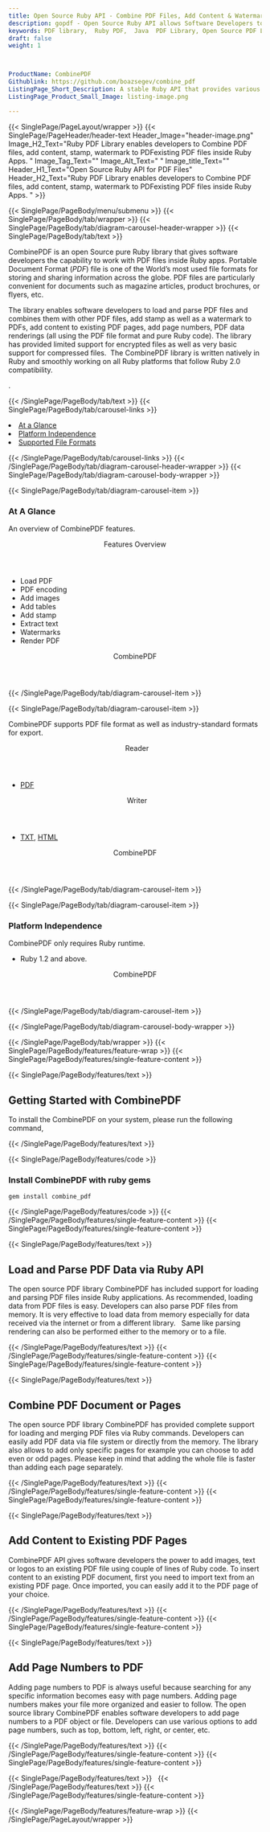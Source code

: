 ```yaml
---
title: Open Source Ruby API - Combine PDF Files, Add Content & Watermark
description: gopdf - Open Source Ruby API allows Software Developers to Combine PDF files, add content, stamp, watermark to existing PDF files via Ruby library.
keywords: PDF library,  Ruby PDF,  Java  PDF Library, Open Source PDF Library, Ruby PDF programming, Ruby PDF APIs, Ruby PDF library, create  PDF Documents, insert images to PDF, add list to PDF files, Extract Text from PDF, Split PDF to many, fill a PDF form, Extract data from PDF forms, Print a PDF file, PDF to PNG conversion, convert PDF to JPEG, Digitally sign PDF files
draft: false
weight: 1



ProductName: CombinePDF  
Githublink: https://github.com/boazsegev/combine_pdf
ListingPage_Short_Description: A stable Ruby API that provides various functions for PDF document generation and manipulation such as load and parse PDF files or combine PDF documents.
ListingPage_Product_Small_Image: listing-image.png 

---
```


{{< SinglePage/PageLayout/wrapper >}}
{{< SinglePage/PageHeader/header-text
Header_Image="header-image.png"
Image_H2_Text="Ruby PDF Library enables developers to Combine PDF files, add content, stamp, watermark to PDFexisting PDF files inside Ruby Apps. "
Image_Tag_Text=""
Image_Alt_Text=" "
Image_title_Text=""
Header_H1_Text="Open Source Ruby API for PDF Files"
Header_H2_Text="Ruby PDF Library enables developers to Combine PDF files, add content, stamp, watermark to PDFexisting PDF files inside Ruby Apps. " >}}

{{< SinglePage/PageBody/menu/submenu >}}
{{< SinglePage/PageBody/tab/wrapper >}}
{{< SinglePage/PageBody/tab/diagram-carousel-header-wrapper >}}
{{< SinglePage/PageBody/tab/text >}}



<p>CombinePDF is an open Source pure Ruby library that gives software developers the capability to work with PDF files inside Ruby apps. Portable Document Format (<em>PDF</em>) file is one of the World’s most used file formats for storing and sharing information across the globe. PDF files are particularly convenient for documents such as magazine articles, product brochures, or flyers, etc.</p>
<p>The library enables software developers to load and parse PDF files and combines them with other PDF files, add stamp as well as a watermark to PDFs, add content to existing PDF pages, add page numbers, PDF data renderings (all using the PDF file format and pure Ruby code). The library has provided limited support for encrypted files as well as very basic support for compressed files.  The CombinePDF library is written natively in Ruby and smoothly working on all Ruby platforms that follow Ruby 2.0 compatibility.</p>
<p>.</p>

{{< /SinglePage/PageBody/tab/text >}}
{{< SinglePage/PageBody/tab/carousel-links >}}

<li data-target="#diagramcarousel" data-slide-to="0"><a href="#">At a Glance</a></li>
<li data-target="#diagramcarousel" data-slide-to="2"><a href="#">Platform Independence</a></li>
<li data-target="#diagramcarousel" data-slide-to="1"><a class="activetab" href="#">Supported File Formats</a></li>


{{< /SinglePage/PageBody/tab/carousel-links >}}
{{< /SinglePage/PageBody/tab/diagram-carousel-header-wrapper >}}
{{< SinglePage/PageBody/tab/diagram-carousel-body-wrapper >}}

{{< SinglePage/PageBody/tab/diagram-carousel-item >}}
<h3>At A Glance</h3>
<p>An overview of CombinePDF features.</p>
<div class="diagram1 d1-poi">
<div class="d1-row">
<div class="d1-col d1-right"><header>Features Overview</header>
<ul>
<li>Load PDF</li>
<li>PDF encoding</li>
<li>Add images</li>
<li>Add tables</li>
<li>Add stamp</li>
<li>Extract text</li>
<li>Watermarks</li>
<li>Render PDF</li>
</ul>
</div>
</div>
<div class="d1-logo" style="border: none;"><!--<img src='listing-image.png' alt="Compression APIs for .NET" />--><header>CombinePDF</header><footer><small></small></footer></div>
<!--/logo--></div>
<!--/diagram1-->
{{< /SinglePage/PageBody/tab/diagram-carousel-item >}}

{{< SinglePage/PageBody/tab/diagram-carousel-item >}}
<p>CombinePDF supports PDF file format as well as industry-standard formats for export.</p>
<div class="diagram1 d2  d1-poi">
<div class="d1-row">
<div class="d1-col d1-left"><header><i class="fa fa-arrows-v "> </i> Reader</header>
<ul>
<li><a href="https://docs.fileformat.com/pdf/">PDF</a></li>
</ul>
</div>
<!--/left-->
<div class="d1-col d1-right"><header><i class="fa  fa-long-arrow-down"> </i> Writer</header>
<ul>
<li><a href="https://docs.fileformat.com/word-processing/txt/">TXT</a>, <a href="https://docs.fileformat.com/web/html/">HTML</a> </li>
</ul>
</div>
<!--/right--></div>
<!--/row-->
<div class="d1-logo" style="border: none;"><!--<img src='listing-image.png' alt="Compression APIs for .NET" />--><header>CombinePDF</header><footer><small></small></footer></div>
<!--/logo--></div>
<!--/diagram2-->
{{< /SinglePage/PageBody/tab/diagram-carousel-item >}}

{{< SinglePage/PageBody/tab/diagram-carousel-item >}}
<h3>Platform Independence</h3>
<p>CombinePDF only requires Ruby runtime.</p>
<div class="diagram1 d1-poi">
<div class="d1-row">
<div class="d1-col d1-right"><!--<header><i class="fa fa-cubes">` </i></header-->
<ul>
<li>Ruby 1.2 and above.</li>
</ul>
</div>
<!--/left
<div class="d1-col d1-right">&nbsp;</div> --> <!--/right--></div>
<!--/row-->
<div class="d1-logo" style="border: none;"><!--<img src='listing-image.png' alt="Compression APIs for .NET" />--><header>CombinePDF</header><footer><small></small></footer></div>
<!--/logo--></div>
<!--/diagram2 -->
{{< /SinglePage/PageBody/tab/diagram-carousel-item >}}

{{< /SinglePage/PageBody/tab/diagram-carousel-body-wrapper >}}

{{< /SinglePage/PageBody/tab/wrapper >}}
{{< SinglePage/PageBody/features/feature-wrap >}}
{{< SinglePage/PageBody/features/single-feature-content >}}

{{< SinglePage/PageBody/features/text >}}
<h2 class="h2title">Getting Started with CombinePDF</h2>
<p>To install the CombinePDF on your system, please run the following command, </p>
{{< /SinglePage/PageBody/features/text >}}

{{< SinglePage/PageBody/features/code >}}
<h3>Install CombinePDF with ruby gems</h3>
<pre><code class="html">gem install combine_pdf <br></code></pre>

{{< /SinglePage/PageBody/features/code >}}
{{< /SinglePage/PageBody/features/single-feature-content >}}
{{< SinglePage/PageBody/features/single-feature-content >}}

{{< SinglePage/PageBody/features/text >}}
<h2 class="h2title">Load and Parse PDF Data via Ruby API</h2>
<p>The open source PDF library CombinePDF has included support for loading and parsing PDF files inside Ruby applications. As recommended, loading data from PDF files is easy. Developers can also parse PDF files from memory. It is very effective to load data from memory especially for data received via the internet or from a different library.   Same like parsing rendering can also be performed either to the memory or to a file.</p>

{{< /SinglePage/PageBody/features/text >}}
{{< /SinglePage/PageBody/features/single-feature-content >}}
{{< SinglePage/PageBody/features/single-feature-content >}}

{{< SinglePage/PageBody/features/text >}}
<h2 class="h2title">Combine PDF Document or Pages</h2>
<p>The open source PDF library CombinePDF has provided complete support for loading and merging PDF files via Ruby commands. Developers can easily add PDF data via file system or directly from the memory. The library also allows to add only specific pages for example you can choose to add even or odd pages. Please keep in mind that adding the whole file is faster than adding each page separately.</p>

{{< /SinglePage/PageBody/features/text >}}
{{< /SinglePage/PageBody/features/single-feature-content >}}
{{< SinglePage/PageBody/features/single-feature-content >}}

{{< SinglePage/PageBody/features/text >}}
<h2 class="h2title">Add Content to Existing PDF Pages</h2>
<p>CombinePDF API gives software developers the power to add images, text or logos to an existing PDF file using couple of lines of Ruby code. To insert content to an existing PDF document, first you need to import text from an existing PDF page. Once imported, you can easily add it to the PDF page of your choice.</p>

{{< /SinglePage/PageBody/features/text >}}
{{< /SinglePage/PageBody/features/single-feature-content >}}
{{< SinglePage/PageBody/features/single-feature-content >}}

{{< SinglePage/PageBody/features/text >}}
<h2 class="h2title">Add Page Numbers to PDF</h2>
<p>Adding page numbers to PDF is always useful because searching for any specific information becomes easy with page numbers. Adding page numbers makes your file more organized and easier to follow. The open source library CombinePDF enables software developers to add page numbers to a PDF object or file. Developers can use various options to add page numbers, such as top, bottom, left, right, or center, etc.</p>

{{< /SinglePage/PageBody/features/text >}}
{{< /SinglePage/PageBody/features/single-feature-content >}}
{{< SinglePage/PageBody/features/single-feature-content >}}

{{< SinglePage/PageBody/features/text >}}
 
{{< /SinglePage/PageBody/features/text >}}
{{< /SinglePage/PageBody/features/single-feature-content >}}

{{< /SinglePage/PageBody/features/feature-wrap >}}
{{< /SinglePage/PageLayout/wrapper >}}